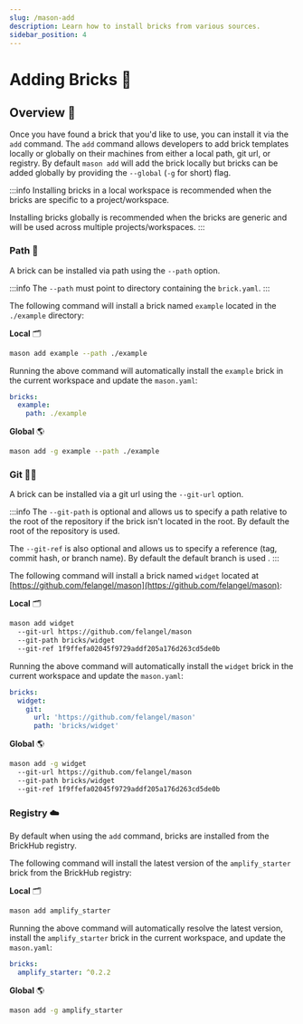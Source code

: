 ```yaml
---
slug: /mason-add
description: Learn how to install bricks from various sources.
sidebar_position: 4
---
```


# Adding Bricks 🛒

## Overview 🚀

Once you have found a brick that you'd like to use, you can install it via the `add` command. The `add` command allows developers to add brick templates locally or globally on their machines from either a local path, git url, or registry. By default `mason add` will add the brick locally but bricks can be added globally by providing the `--global` (`-g` for short) flag.

:::info
Installing bricks in a local workspace is recommended when the bricks are specific to a project/workspace.

Installing bricks globally is recommended when the bricks are generic and will be used across multiple projects/workspaces.
:::

### Path 📁

A brick can be installed via path using the `--path` option.

:::info
The `--path` must point to directory containing the `brick.yaml`.
:::

The following command will install a brick named `example` located in the `./example` directory:

**Local** 🗂

```bash
mason add example --path ./example
```

Running the above command will automatically install the `example` brick in the current workspace and update the `mason.yaml`:

```yaml
bricks:
  example:
    path: ./example
```

**Global** 🌎

```bash
mason add -g example --path ./example
```

### Git 🧑‍💻

A brick can be installed via a git url using the `--git-url` option.

:::info
The `--git-path` is optional and allows us to specify a path relative to the root of the repository if the brick isn't located in the root. By default the root of the repository is used.

The `--git-ref` is also optional and allows us to specify a reference (tag, commit hash, or branch name). By default the default branch is used .
:::

The following command will install a brick named `widget` located at [https://github.com/felangel/mason](https://github.com/felangel/mason):

**Local** 🗂

```bash
mason add widget
  --git-url https://github.com/felangel/mason
  --git-path bricks/widget
  --git-ref 1f9ffefa02045f9729addf205a176d263cd5de0b
```

Running the above command will automatically install the `widget` brick in the current workspace and update the `mason.yaml`:

```yaml
bricks:
  widget:
    git:
      url: 'https://github.com/felangel/mason'
      path: 'bricks/widget'
```

**Global** 🌎

```bash
mason add -g widget
  --git-url https://github.com/felangel/mason
  --git-path bricks/widget
  --git-ref 1f9ffefa02045f9729addf205a176d263cd5de0b
```

### Registry ☁️

By default when using the `add` command, bricks are installed from the BrickHub registry.

The following command will install the latest version of the `amplify_starter` brick from the BrickHub registry:

**Local** 🗂

```bash
mason add amplify_starter
```

Running the above command will automatically resolve the latest version, install the `amplify_starter` brick in the current workspace, and update the `mason.yaml`:

```yaml
bricks:
  amplify_starter: ^0.2.2
```

**Global** 🌎

```bash
mason add -g amplify_starter
```
